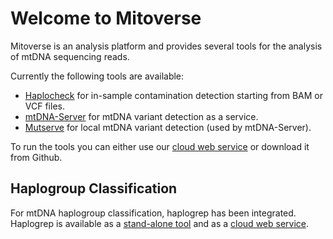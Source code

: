 # Welcome to Mitoverse

Mitoverse is an analysis platform and provides several tools for the analysis of mtDNA sequencing reads. 

Currently the following tools are available: 

* [Haplocheck](haplocheck/haplocheck.md) for in-sample contamination detection starting from BAM or VCF files.
* [mtDNA-Server](mtdna-server/mtdna-server.md) for mtDNA variant detection as a service. 
* [Mutserve](mutserve/mutserve.md) for local mtDNA variant detection (used by mtDNA-Server).

To run the tools you can either use our [cloud web service](https://mitoverse.i-med.ac.at) or download it from Github.

## Haplogroup Classification
For mtDNA haplogroup classification, haplogrep has been integrated. Haplogrep is available as a [stand-alone tool](https://github.com/seppinho/haplogrep-core) and as a [cloud web service](https://haplogrep.i-med.ac.at/).

